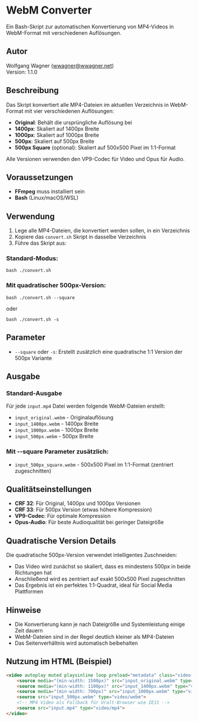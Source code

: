 # WebM Converter

Ein Bash-Skript zur automatischen Konvertierung von MP4-Videos in WebM-Format mit verschiedenen Auflösungen.

## Autor
Wolfgang Wagner (wwagner@wwagner.net)  
Version: 1.1.0

## Beschreibung

Das Skript konvertiert alle MP4-Dateien im aktuellen Verzeichnis in WebM-Format mit vier verschiedenen Auflösungen:
- **Original**: Behält die ursprüngliche Auflösung bei
- **1400px**: Skaliert auf 1400px Breite
- **1000px**: Skaliert auf 1000px Breite  
- **500px**: Skaliert auf 500px Breite  
- **500px Square** (optional): Skaliert auf 500x500 Pixel im 1:1-Format


Alle Versionen verwenden den VP9-Codec für Video und Opus für Audio.

## Voraussetzungen

- **FFmpeg** muss installiert sein
- **Bash** (Linux/macOS/WSL)

## Verwendung

1. Lege alle MP4-Dateien, die konvertiert werden sollen, in ein Verzeichnis
2. Kopiere das `convert.sh` Skript in dasselbe Verzeichnis
3. Führe das Skript aus:

### Standard-Modus:

`bash ./convert.sh`

### Mit quadratischer 500px-Version:

`bash ./convert.sh --square`

oder 

`bash ./convert.sh -s`

## Parameter

- `--square` oder `-s`: Erstellt zusätzlich eine quadratische 1:1 Version der 500px Variante

## Ausgabe

### Standard-Ausgabe
Für jede `input.mp4` Datei werden folgende WebM-Dateien erstellt:
- `input_original.webm` - Originalauflösung
- `input_1400px.webm` - 1400px Breite
- `input_1000px.webm` - 1000px Breite
- `input_500px.webm` - 500px Breite

### Mit --square Parameter zusätzlich:
- `input_500px_square.webm` - 500x500 Pixel im 1:1-Format (zentriert zugeschnitten)

## Qualitätseinstellungen

- **CRF 32**: Für Original, 1400px und 1000px Versionen
- **CRF 33**: Für 500px Version (etwas höhere Kompression)
- **VP9-Codec**: Für optimale Kompression
- **Opus-Audio**: Für beste Audioqualität bei geringer Dateigröße

## Quadratische Version Details

Die quadratische 500px-Version verwendet intelligentes Zuschneiden:
- Das Video wird zunächst so skaliert, dass es mindestens 500px in beide Richtungen hat
- Anschließend wird es zentriert auf exakt 500x500 Pixel zugeschnitten
- Das Ergebnis ist ein perfektes 1:1-Quadrat, ideal für Social Media Plattformen

## Hinweise

- Die Konvertierung kann je nach Dateigröße und Systemleistung einige Zeit dauern
- WebM-Dateien sind in der Regel deutlich kleiner als MP4-Dateien
- Das Seitenverhältnis wird automatisch beibehalten

## Nutzung im HTML (Beispiel)

```html
<video autoplay muted playsinline loop preload="metadata" class="video-bg" poster="thumbnail.jpg">
    <source media="(min-width: 1500px)" src="input_original.webm" type="video/webm">
    <source media="(min-width: 1100px)" src="input_1400px.webm" type="video/webm">
    <source media="(min-width: 700px)" src="input_1000px.webm" type="video/webm">
    <source src="input_500px.webm" type="video/webm">
    <!-- MP4 Video als Fallback für Uralt-Browser wie IE11 -->
    <source src="input.mp4" type="video/mp4">
</video>
```
